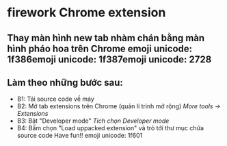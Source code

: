 # firework Chrome extension

Thay màn hình new tab nhàm chán bằng màn hình pháo hoa trên Chrome emoji unicode: 1f386emoji unicode: 1f387emoji unicode: 2728
---------------------------------------
## Làm theo những bước sau:
- B1: Tải source code về máy
- B2: Mở tab extensions trên Chrome (quản lí trình mở rộng)
*More tools -> Extensions*
- B3: Bật "Developer mode"
*Tích chọn Developer mode*
- B4: Bấm chọn "Load uppacked extension" và trỏ tới thư mục chứa source code
Have fun!! emoji unicode: 1f601
